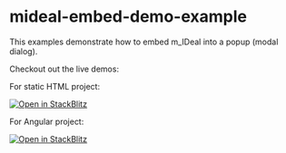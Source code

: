 # mideal-embed-demo-example
This examples demonstrate how to embed m_IDeal into a popup (modal dialog).

Checkout out the live demos:

For static HTML project:

<a href="https://stackblitz.com/github/mesoneer-ag/mideal-embed-demo-example/tree/main/examples/mideal-embedding-on-html?title=How to Embed m_IDeal on an HTML page">
  <img
    alt="Open in StackBlitz"
    src="https://developer.stackblitz.com/img/open_in_stackblitz.svg"
  />
</a>

For Angular project:

<a href="https://stackblitz.com/github/mesoneer-ag/mideal-embed-demo-example/tree/main/examples/mideal-embedding-angular?title=How to Embed m_IDeal in an Angular Project">
  <img
    alt="Open in StackBlitz"
    src="https://developer.stackblitz.com/img/open_in_stackblitz.svg"
  />
</a>